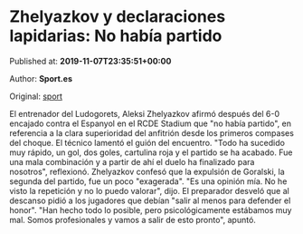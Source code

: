 
# Zhelyazkov y declaraciones lapidarias: No había partido

Published at: **2019-11-07T23:35:51+00:00**

Author: **Sport.es**

Original: [sport](https://www.sport.es/es/noticias/europa-league/zhelyazkov-declaraciones-lapidarias-habia-partido-7718972)

El entrenador del Ludogorets, Aleksi Zhelyazkov afirmó después del 6-0 encajado contra el Espanyol en el RCDE Stadium que "no había partido", en referencia a la clara superioridad del anfitrión desde los primeros compases del choque.
El técnico lamentó el guión del encuentro. "Todo ha sucedido muy rápido, un gol, dos goles, cartulina roja y el partido se ha acabado. Fue una mala combinación y a partir de ahí el duelo ha finalizado para nosotros", reflexionó.
Zhelyazkov confesó que la expulsión de Goralski, la segunda del partido, fue un poco "exagerada". "Es una opinión mía. No he visto la repetición y no lo puedo valorar", dijo.
El preparador desveló que al descanso pidió a los jugadores que debían "salir al menos para defender el honor". "Han hecho todo lo posible, pero psicológicamente estábamos muy mal. Somos profesionales y vamos a salir de esto pronto", apuntó.
